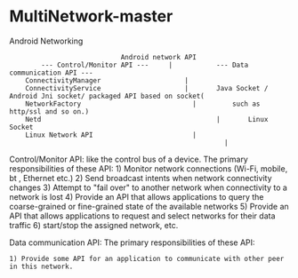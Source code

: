 # MultiNetwork-master
Android Networking 

								Android network API
			---	Control/Monitor	API ---		|	 		--- Data communication API ---
		ConnectivityManager					    |
		ConnectivityService					    |	  	Java Socket / Android Jni socket/ packaged API based on socket(
		NetworkFactory						      |      	such as http/ssl and so on.)
		Netd								            |     	Linux Socket
		Linux Network API					      |
											              |

Control/Monitor	API: like the control bus of a device. The primary responsibilities of these API:
	1) Monitor network connections (Wi-Fi, mobile, bt , Ethernet etc.)
	2) Send broadcast intents when network connectivity changes
	3) Attempt to "fail over" to another network when connectivity to a network is lost
	4) Provide an API that allows applications to query the coarse-grained or fine-grained state of the available networks
	5) Provide an API that allows applications to request and select networks for their data traffic
	6) start/stop the assigned network, etc.

Data communication API: The primary responsibilities of these API:
	
	1) Provide some API for an application to communicate with other peer in this network.
